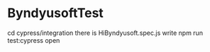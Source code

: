 # ByndyusoftTest
cd cypress/integration
there is HiByndyusoft.spec.js
write npm run test:cypress open
